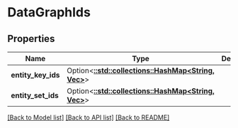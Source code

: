 # DataGraphIds

## Properties

Name | Type | Description | Notes
------------ | ------------- | ------------- | -------------
**entity_key_ids** | Option<[**::std::collections::HashMap<String, Vec<String>>**](array.md)> |  | [optional]
**entity_set_ids** | Option<[**::std::collections::HashMap<String, Vec<String>>**](array.md)> |  | [optional]

[[Back to Model list]](../README.md#documentation-for-models) [[Back to API list]](../README.md#documentation-for-api-endpoints) [[Back to README]](../README.md)


